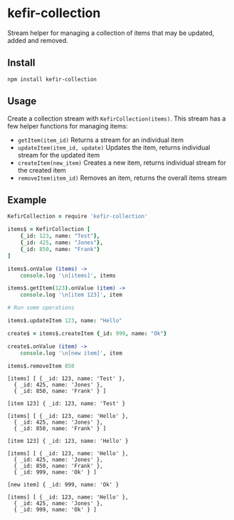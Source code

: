 # kefir-collection

Stream helper for managing a collection of items that may be updated, added and removed.

## Install

```
npm install kefir-collection
```

## Usage

Create a collection stream with `KefirCollection(items)`. This stream has a few helper functions for managing items:

* `getItem(item_id)` Returns a stream for an individual item
* `updateItem(item_id, update)` Updates the item, returns individual stream for the updated item
* `createItem(new_item)` Creates a new item, returns individual stream for the created item
* `removeItem(item_id)` Removes an item, returns the overall items stream

## Example

```coffee
KefirCollection = require 'kefir-collection'

items$ = KefirCollection [
    {_id: 123, name: "Test"},
    {_id: 425, name: "Jones"},
    {_id: 850, name: "Frank"}
]

items$.onValue (items) ->
    console.log '\n[items]', items

items$.getItem(123).onValue (item) ->
    console.log '\n[item 123]', item

# Run some operations

items$.updateItem 123, name: "Hello"

create$ = items$.createItem {_id: 999, name: "Ok"}

create$.onValue (item) ->
    console.log '\n[new item]', item

items$.removeItem 850
```

```
[items] [ { _id: 123, name: 'Test' },
  { _id: 425, name: 'Jones' },
  { _id: 850, name: 'Frank' } ]

[item 123] { _id: 123, name: 'Test' }

[items] [ { _id: 123, name: 'Hello' },
  { _id: 425, name: 'Jones' },
  { _id: 850, name: 'Frank' } ]

[item 123] { _id: 123, name: 'Hello' }

[items] [ { _id: 123, name: 'Hello' },
  { _id: 425, name: 'Jones' },
  { _id: 850, name: 'Frank' },
  { _id: 999, name: 'Ok' } ]

[new item] { _id: 999, name: 'Ok' }

[items] [ { _id: 123, name: 'Hello' },
  { _id: 425, name: 'Jones' },
  { _id: 999, name: 'Ok' } ]
```

